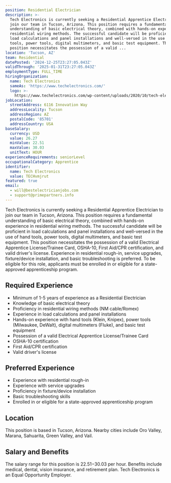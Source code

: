 ```yaml
---
position: Residential Electrician
description: >-
  Tech Electronics is currently seeking a Residential Apprentice Electrician to
  join our team in Tucson, Arizona. This position requires a fundamental
  understanding of basic electrical theory, combined with hands-on experience in
  residential wiring methods. The successful candidate will be proficient in
  load calculations and panel installations and well-versed in the use of hand
  tools, power tools, digital multimeters, and basic test equipment. This
  position necessitates the possession of a valid ...
location: 'Tucson, AZ'
team: Residential
datePosted: '2024-12-25T23:27:05.043Z'
validThrough: '2025-01-31T23:27:05.043Z'
employmentType: FULL_TIME
hiringOrganization:
  name: Tech Electronics
  sameAs: 'https://www.techelectronics.com/'
  logo: >-
    https://www.techelectronics.com/wp-content/uploads/2020/10/tech-electronics-logo.png
jobLocation:
  streetAddress: 6116 Innovation Way
  addressLocality: Tucson
  addressRegion: AZ
  postalCode: '85701'
  addressCountry: USA
baseSalary:
  currency: USD
  value: 26.27
  minValue: 22.51
  maxValue: 30.03
  unitText: HOUR
experienceRequirements: seniorLevel
occupationalCategory: Apprentice
identifier:
  name: Tech Electronics
  value: TECHvmjrut
featured: true
email:
  - will@bestelectricianjobs.com
  - support@primepartners.info
---
```




Tech Electronics is currently seeking a Residential Apprentice Electrician to join our team in Tucson, Arizona. This position requires a fundamental understanding of basic electrical theory, combined with hands-on experience in residential wiring methods. The successful candidate will be proficient in load calculations and panel installations and well-versed in the use of hand tools, power tools, digital multimeters, and basic test equipment. This position necessitates the possession of a valid Electrical Apprentice License/Trainee Card, OSHA-10, First Aid/CPR certification, and valid driver's license. Experience in residential rough-in, service upgrades, fixture/device installation, and basic troubleshooting is preferred. To be eligible for this role, applicants must be enrolled in or eligible for a state-approved apprenticeship program.

## Required Experience

- Minimum of 1-5 years of experience as a Residential Electrician
- Knowledge of basic electrical theory
- Proficiency in residential wiring methods (NM cable/Romex)
- Experience in load calculations and panel installations
- Hands-on experience with hand tools (Klein, Knipex), power tools (Milwaukee, DeWalt), digital multimeters (Fluke), and basic test equipment
- Possession of a valid Electrical Apprentice License/Trainee Card
- OSHA-10 certification
- First Aid/CPR certification
- Valid driver's license

## Preferred Experience

- Experience with residential rough-in
- Experience with service upgrades
- Proficiency in fixture/device installation
- Basic troubleshooting skills
- Enrolled in or eligible for a state-approved apprenticeship program

## Location

This position is based in Tucson, Arizona. Nearby cities include Oro Valley, Marana, Sahuarita, Green Valley, and Vail.

## Salary and Benefits

The salary range for this position is $22.51-$30.03 per hour. Benefits include medical, dental, vision insurance, and retirement plan. Tech Electronics is an Equal Opportunity Employer.

